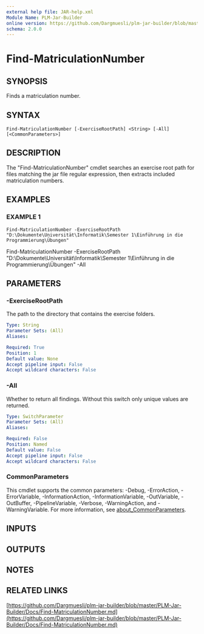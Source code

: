 ```yaml
---
external help file: JAR-help.xml
Module Name: PLM-Jar-Builder
online version: https://github.com/Dargmuesli/plm-jar-builder/blob/master/PLM-Jar-Builder/Docs/Find-MatriculationNumber.md
schema: 2.0.0
---
```


# Find-MatriculationNumber

## SYNOPSIS
Finds a matriculation number.

## SYNTAX

```
Find-MatriculationNumber [-ExerciseRootPath] <String> [-All] [<CommonParameters>]
```

## DESCRIPTION
The "Find-MatriculationNumber" cmdlet searches an exercise root path for files matching the jar file regular expression, then extracts included matriculation numbers.

## EXAMPLES

### EXAMPLE 1
```
Find-MatriculationNumber -ExerciseRootPath "D:\Dokumente\Universität\Informatik\Semester 1\Einführung in die Programmierung\Übungen"
```

Find-MatriculationNumber -ExerciseRootPath "D:\Dokumente\Universität\Informatik\Semester 1\Einführung in die Programmierung\Übungen" -All

## PARAMETERS

### -ExerciseRootPath
The path to the directory that contains the exercise folders.

```yaml
Type: String
Parameter Sets: (All)
Aliases:

Required: True
Position: 1
Default value: None
Accept pipeline input: False
Accept wildcard characters: False
```

### -All
Whether to return all findings.
Without this switch only unique values are returned.

```yaml
Type: SwitchParameter
Parameter Sets: (All)
Aliases:

Required: False
Position: Named
Default value: False
Accept pipeline input: False
Accept wildcard characters: False
```

### CommonParameters
This cmdlet supports the common parameters: -Debug, -ErrorAction, -ErrorVariable, -InformationAction, -InformationVariable, -OutVariable, -OutBuffer, -PipelineVariable, -Verbose, -WarningAction, and -WarningVariable. For more information, see [about_CommonParameters](http://go.microsoft.com/fwlink/?LinkID=113216).

## INPUTS

## OUTPUTS

## NOTES

## RELATED LINKS

[https://github.com/Dargmuesli/plm-jar-builder/blob/master/PLM-Jar-Builder/Docs/Find-MatriculationNumber.md](https://github.com/Dargmuesli/plm-jar-builder/blob/master/PLM-Jar-Builder/Docs/Find-MatriculationNumber.md)

